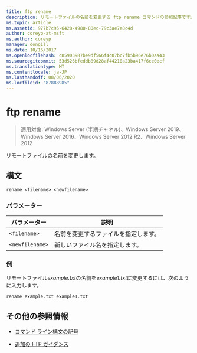 ```yaml
---
title: ftp rename
description: リモートファイルの名前を変更する ftp rename コマンドの参照記事です。
ms.topic: article
ms.assetid: 977b7c95-6428-4980-80ec-79c3ae7e8c4d
author: coreyp-at-msft
ms.author: coreyp
manager: dongill
ms.date: 10/16/2017
ms.openlocfilehash: c85903987be9df566f4c07bc7fb5b96e76b0aa43
ms.sourcegitcommit: 53d526bfeddb89d28af44210a23ba417f6ce0ecf
ms.translationtype: MT
ms.contentlocale: ja-JP
ms.lasthandoff: 08/06/2020
ms.locfileid: "87888985"
---
```

# <a name="ftp-rename"></a>ftp rename

> 適用対象: Windows Server (半期チャネル)、Windows Server 2019、Windows Server 2016、Windows Server 2012 R2、Windows Server 2012

リモートファイルの名前を変更します。

## <a name="syntax"></a>構文

```
rename <filename> <newfilename>
```

### <a name="parameters"></a>パラメーター

| パラメーター | 説明 |
| --------- | ----------- |
| `<filename>` | 名前を変更するファイルを指定します。 |
| `<newfilename>` | 新しいファイル名を指定します。 |

### <a name="examples"></a>例

リモートファイル*example.txt*の名前を*example1.txt*に変更するには、次のように入力します。

```
rename example.txt example1.txt
```

## <a name="additional-references"></a>その他の参照情報

- [コマンド ライン構文の記号](command-line-syntax-key.md)

- [追加の FTP ガイダンス](/previous-versions/orphan-topics/ws.10/cc756013(v=ws.10))
